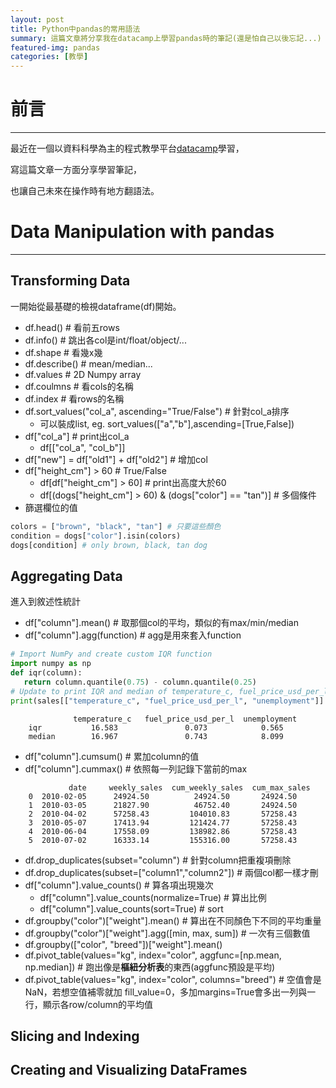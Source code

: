 ```yaml
---
layout: post
title: Python中pandas的常用語法
summary: 這篇文章將分享我在datacamp上學習pandas時的筆記(還是怕自己以後忘記...)
featured-img: pandas
categories: [教學]
---
```


# 前言

***

最近在一個以資料科學為主的程式教學平台[datacamp](https://learn.datacamp.com)學習，

寫這篇文章一方面分享學習筆記，

也讓自己未來在操作時有地方翻語法。


# Data Manipulation with pandas

***

## Transforming Data

一開始從最基礎的檢視dataframe(df)開始。
- df.head() # 看前五rows
- df.info() # 跳出各col是int/float/object/...
- df.shape  # 看幾x幾
- df.describe() # mean/median...
- df.values # 2D Numpy array
- df.coulmns # 看cols的名稱
- df.index # 看rows的名稱
- df.sort_values("col_a", ascending="True/False") # 針對col_a排序
    - 可以裝成list, eg. sort_values(["a","b"],ascending=[True,False])
- df["col_a"] # print出col_a
    - df[["col_a", "col_b"]]
- df["new"] = df["old1"] + df["old2"] # 增加col
- df["height_cm"] > 60 # True/False
    - df[df["height_cm"] > 60] # print出高度大於60
    - df[(dogs["height_cm"] > 60) & (dogs["color"] == "tan")] # 多個條件
- 篩選欄位的值
```python
colors = ["brown", "black", "tan"] # 只要這些顏色
condition = dogs["color"].isin(colors)
dogs[condition] # only brown, black, tan dog
```

## Aggregating Data

進入到敘述性統計
- df["column"].mean() # 取那個col的平均，類似的有max/min/median
- df["column"].agg(function) # agg是用來套入function
```python
# Import NumPy and create custom IQR function
import numpy as np
def iqr(column):
   return column.quantile(0.75) - column.quantile(0.25)
# Update to print IQR and median of temperature_c, fuel_price_usd_per_l, & unemployment
print(sales[["temperature_c", "fuel_price_usd_per_l", "unemployment"]].agg([iqr, np.median]))
```
```
              temperature_c   fuel_price_usd_per_l  unemployment
    iqr           16.583               0.073            0.565
    median        16.967               0.743            8.099
```

- df["column"].cumsum() # 累加column的值
- df["column"].cummax() # 依照每一列記錄下當前的max
```
             date     weekly_sales  cum_weekly_sales  cum_max_sales
    0  2010-02-05      24924.50          24924.50       24924.50
    1  2010-03-05      21827.90          46752.40       24924.50
    2  2010-04-02      57258.43         104010.83       57258.43
    3  2010-05-07      17413.94         121424.77       57258.43
    4  2010-06-04      17558.09         138982.86       57258.43
    5  2010-07-02      16333.14         155316.00       57258.43
```
- df.drop_duplicates(subset="column") # 針對column把重複項刪除
- df.drop_duplicates(subset=["column1","column2"]) # 兩個col都一樣才刪
- df["column"].value_counts() # 算各項出現幾次
    - df["column"].value_counts(normalize=True) # 算出比例
    - df["column"].value_counts(sort=True) # sort
- df.groupby("color")["weight"].mean() # 算出在不同顏色下不同的平均重量
- df.groupby("color")["weight"].agg([min, max, sum]) # 一次有三個數值
- df.groupby(["color", "breed"])["weight"].mean() 
- df.pivot_table(values="kg", index="color", aggfunc=[np.mean, np.median]) # 跑出像是**樞紐分析表**的東西(aggfunc預設是平均)
- df.pivot_table(values="kg", index="color", columns="breed") # 空值會是NaN，若想空值補零就加 fill_value=0，多加margins=True會多出一列與一行，顯示各row/column的平均值


## Slicing and Indexing



## Creating and Visualizing DataFrames


